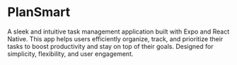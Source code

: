# PlanSmart
A sleek and intuitive task management application built with Expo and React Native. This app helps users efficiently organize, track, and prioritize their tasks to boost productivity and stay on top of their goals. Designed for simplicity, flexibility, and user engagement.
